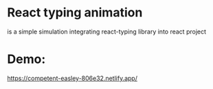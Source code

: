 # React typing animation

is a simple simulation integrating react-typing library into react project

# Demo:
https://competent-easley-806e32.netlify.app/
